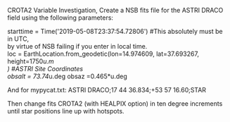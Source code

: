 CROTA2 Variable Investigation, Create a NSB fits file for the ASTRI DRACO field using the following parameters:

starttime = Time('2019-05-08T23:37:54.72806') #This absolutely must be in UTC, \
by virtue of NSB failing if you enter in local time.                            
loc = EarthLocation.from_geodetic(lon=14.974609, lat=37.693267, height=1750*u.m\
) #ASTRI Site Coordinates                                                       
obsalt = 73.74*u.deg
obsaz =0.465*u.deg

And for mypycat.txt:
ASTRI DRACO;17 44 36.834;+53 57 16.60;STAR

Then change fits CROTA2 (with HEALPIX option) in ten degree increments until star positions line up with hotspots. 
